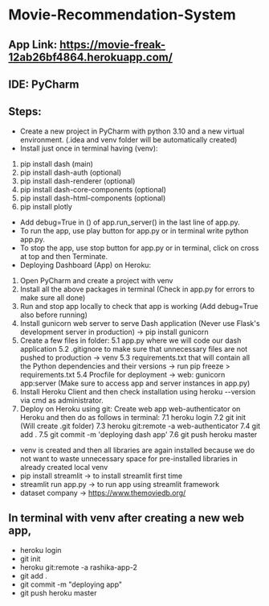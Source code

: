 # Movie-Recommendation-System
## App Link: https://movie-freak-12ab26bf4864.herokuapp.com/
## IDE: PyCharm
## Steps:
* Create a new project in PyCharm with python 3.10 and a new virtual environment. (.idea and venv folder will be automatically created)
* Install just once in terminal having (venv):
1. pip install dash (main)
2. pip install dash-auth (optional)
3. pip install dash-renderer (optional)
4. pip install dash-core-components (optional)
5. pip install dash-html-components (optional)
6. pip install plotly
* Add debug=True in () of app.run_server() in the last line of app.py.
* To run the app, use play button for app.py or in terminal write python app.py.
* To stop the app, use stop button for app.py or in terminal, click on cross at top and then Terminate.
* Deploying Dashboard (App) on Heroku:
1. Open PyCharm and create a project with venv
2. Install all the above packages in terminal (Check in app.py for errors to make sure all done)
3. Run and stop app locally to check that app is working (Add debug=True also before running)
4. Install gunicorn web server to serve Dash application (Never use Flask's development server in production) -> pip install gunicorn 
5. Create a few files in folder:
5.1 app.py where we will code our dash application
5.2 .gitignore to make sure that unnecessary files are not pushed to production -> venv
5.3 requirements.txt that will contain all the Python dependencies and their versions -> run pip freeze > requirements.txt
5.4 Procfile for deployment -> web: gunicorn app:server (Make sure to access app and server instances in app.py)
6. Install Heroku Client and then check installation using heroku --version via cmd as administrator.
7. Deploy on Heroku using git: Create web app web-authenticator on Heroku and then do as follows in terminal:
7.1 heroku login
7.2 git init (Will create .git folder)
7.3 heroku git:remote -a web-authenticator
7.4 git add .
7.5 git commit -m 'deploying dash app'
7.6 git push heroku master

* venv is created and then all libraries are again installed because we do not want to waste unnecessary space for pre-installed libraries in already created local venv
* pip install streamlit -> to install streamlit first time
* streamlit run app.py -> to run app using streamlit framework
* dataset company -> https://www.themoviedb.org/

## In terminal with venv after creating a new web app,
* heroku login
* git init
* heroku git:remote -a rashika-app-2
* git add .
* git commit -m "deploying app"
* git push heroku master
